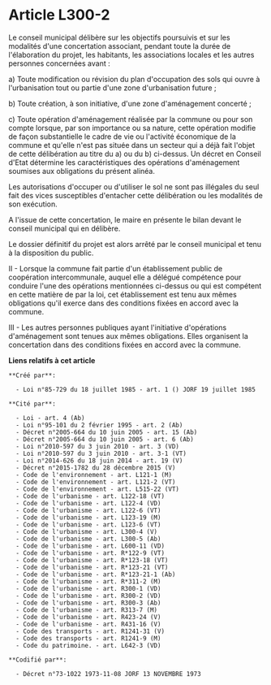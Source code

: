 # Article L300-2

Le conseil municipal délibère sur les objectifs poursuivis et sur les modalités d'une concertation associant, pendant toute
la durée de l'élaboration du projet, les habitants, les associations locales et les autres personnes concernées avant :

a) Toute modification ou révision du plan d'occupation des sols qui ouvre à l'urbanisation tout ou partie d'une zone
d'urbanisation future ;

b) Toute création, à son initiative, d'une zone d'aménagement concerté ;

c) Toute opération d'aménagement réalisée par la commune ou pour son compte lorsque, par son importance ou sa nature, cette
opération modifie de façon substantielle le cadre de vie ou l'activité économique de la commune et qu'elle n'est pas située
dans un secteur qui a déjà fait l'objet de cette délibération au titre du a) ou du b) ci-dessus. Un décret en Conseil d'Etat
détermine les caractéristiques des opérations d'aménagement soumises aux obligations du présent alinéa.

Les autorisations d'occuper ou d'utiliser le sol ne sont pas illégales du seul fait des vices susceptibles d'entacher cette
délibération ou les modalités de son exécution.

A l'issue de cette concertation, le maire en présente le bilan devant le conseil municipal qui en délibère.

Le dossier définitif du projet est alors arrêté par le conseil municipal et tenu à la disposition du public.

II - Lorsque la commune fait partie d'un établissement public de coopération intercommunale, auquel elle a délégué compétence
pour conduire l'une des opérations mentionnées ci-dessus ou qui est compétent en cette matière de par la loi, cet
établissement est tenu aux mêmes obligations qu'il exerce dans des conditions fixées en accord avec la commune.

III - Les autres personnes publiques ayant l'initiative d'opérations d'aménagement sont tenues aux mêmes obligations. Elles
organisent la concertation dans des conditions fixées en accord avec la commune.

**Liens relatifs à cet article**

	**Créé par**:

	  - Loi n°85-729 du 18 juillet 1985 - art. 1 () JORF 19 juillet 1985

	**Cité par**:

	  - Loi - art. 4 (Ab)
	  - Loi n°95-101 du 2 février 1995 - art. 2 (Ab)
	  - Décret n°2005-664 du 10 juin 2005 - art. 15 (Ab)
	  - Décret n°2005-664 du 10 juin 2005 - art. 6 (Ab)
	  - Loi n°2010-597 du 3 juin 2010 - art. 3 (VD)
	  - Loi n°2010-597 du 3 juin 2010 - art. 3-1 (VT)
	  - Loi n°2014-626 du 18 juin 2014 - art. 19 (V)
	  - Décret n°2015-1782 du 28 décembre 2015 (V)
	  - Code de l'environnement - art. L121-1 (M)
	  - Code de l'environnement - art. L121-2 (VT)
	  - Code de l'environnement - art. L515-22 (VT)
	  - Code de l'urbanisme - art. L122-18 (VT)
	  - Code de l'urbanisme - art. L122-4 (VD)
	  - Code de l'urbanisme - art. L122-6 (VT)
	  - Code de l'urbanisme - art. L123-19 (M)
	  - Code de l'urbanisme - art. L123-6 (VT)
	  - Code de l'urbanisme - art. L300-4 (V)
	  - Code de l'urbanisme - art. L300-5 (Ab)
	  - Code de l'urbanisme - art. L600-11 (VD)
	  - Code de l'urbanisme - art. R*122-9 (VT)
	  - Code de l'urbanisme - art. R*123-18 (VT)
	  - Code de l'urbanisme - art. R*123-21 (VT)
	  - Code de l'urbanisme - art. R*123-21-1 (Ab)
	  - Code de l'urbanisme - art. R*311-2 (M)
	  - Code de l'urbanisme - art. R300-1 (VD)
	  - Code de l'urbanisme - art. R300-2 (VD)
	  - Code de l'urbanisme - art. R300-3 (Ab)
	  - Code de l'urbanisme - art. R313-7 (M)
	  - Code de l'urbanisme - art. R423-24 (V)
	  - Code de l'urbanisme - art. R431-16 (V)
	  - Code des transports - art. R1241-31 (V)
	  - Code des transports - art. R1241-9 (M)
	  - Code du patrimoine. - art. L642-3 (VD)

	**Codifié par**:

	  - Décret n°73-1022 1973-11-08 JORF 13 NOVEMBRE 1973
